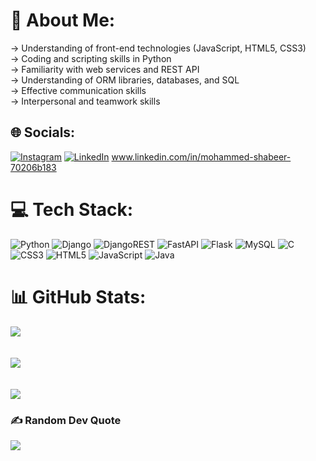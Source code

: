# 💫 About Me:
-> Understanding of front-end technologies (JavaScript, HTML5, CSS3)<br>-> Coding and scripting skills in Python <br>-> Familiarity with web services and REST API <br>-> Understanding of ORM libraries, databases, and SQL <br>-> Effective communication skills <br>-> Interpersonal and teamwork skills




## 🌐 Socials:
[![Instagram](https://img.shields.io/badge/Instagram-%23E4405F.svg?logo=Instagram&logoColor=white)](https://instagram.com/mohammed._.shabeer) [![LinkedIn](https://img.shields.io/badge/LinkedIn-%230077B5.svg?logo=linkedin&logoColor=white)](www.linkedin.com/in/mohammed-shabeer-70206b183) www.linkedin.com/in/mohammed-shabeer-70206b183



# 💻 Tech Stack:
![Python](https://img.shields.io/badge/python-3670A0?style=for-the-badge&logo=python&logoColor=ffdd54) ![Django](https://img.shields.io/badge/django-%23092E20.svg?style=for-the-badge&logo=django&logoColor=white) ![DjangoREST](https://img.shields.io/badge/DJANGO-REST-ff1709?style=for-the-badge&logo=django&logoColor=white&color=ff1709&labelColor=gray) ![FastAPI](https://img.shields.io/badge/FastAPI-005571?style=for-the-badge&logo=fastapi) ![Flask](https://img.shields.io/badge/flask-%23000.svg?style=for-the-badge&logo=flask&logoColor=white) ![MySQL](https://img.shields.io/badge/mysql-%2300f.svg?style=for-the-badge&logo=mysql&logoColor=white) ![C](https://img.shields.io/badge/c-%2300599C.svg?style=for-the-badge&logo=c&logoColor=white) ![CSS3](https://img.shields.io/badge/css3-%231572B6.svg?style=for-the-badge&logo=css3&logoColor=white) ![HTML5](https://img.shields.io/badge/html5-%23E34F26.svg?style=for-the-badge&logo=html5&logoColor=white) ![JavaScript](https://img.shields.io/badge/javascript-%23323330.svg?style=for-the-badge&logo=javascript&logoColor=%23F7DF1E) ![Java](https://img.shields.io/badge/java-%23ED8B00.svg?style=for-the-badge&logo=java&logoColor=white) 


# 📊 GitHub Stats:
![](https://github-readme-stats.vercel.app/api?username=mohammed-shabeer&theme=midnight-purple&hide_border=false&include_all_commits=true&count_private=true)<br/><br/><br/>
![](https://github-readme-streak-stats.herokuapp.com/?user=mohammed-shabeer&theme=midnight-purple&hide_border=false)<br/><br/><br/>
![](https://github-readme-stats.vercel.app/api/top-langs/?username=mohammed-shabeer&theme=midnight-purple&hide_border=false&include_all_commits=true&count_private=true&layout=compact)



### ✍️ Random Dev Quote
![](https://quotes-github-readme.vercel.app/api?type=vetical&theme=radical)


